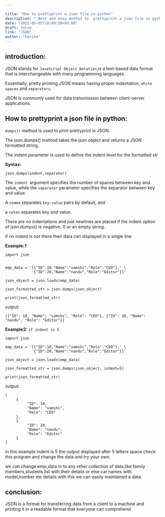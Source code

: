 ```yaml
---

title: "How to prettyprint a json file in python"
description: " Best and easy method to  prettyprint a json file in python"
date: "2022-05-05T10:09:50+09:00"
draft: false
link: "JSON"
author: "harika"
---
```


## introduction:

JSON stands for `JavaScript Object Notation`,is a text-based data format that is interchangeable with many programming languages.

Essentially, pretty printing JSON means having proper indentation, `white spaces` and `separators`. 

JSON is commonly used for data transmission between client-server applications. 

## How to prettyprint a json file in python:

`dumps()` method is used to print prettyprint in JSON.

The json.dumps() method takes the json object and returns a JSON formatted string. 

The indent parameter is used to define the indent level for the formatted str

**Syntax:**

`json.dumps(indent,separator)`

The `indent `argument specifies the number of spaces between key and value, while the `separator` parameter specifies the separator between key and value.

A `comma` separates `key-value` pairs by default, and 

a `colon` separates key and value.

There are no indentations and just newlines are placed if the indent option of json.dumps() is negative, 0 or an empty string. 

if no indent is not there then data can displayed in  a single line


**Example:1** 
```
import json
  

emp_data = '[{"ID":10,"Name":"vamshi","Role":"CEO"},' \
            '{"ID":20,"Name":"nandu","Role":"Editor"}]'

json_object = json.loads(emp_data)

json_formatted_str = json.dumps(json_object)

print(json_formatted_str)
```
output:
```
[{"ID": 10, "Name": "vamshi", "Role": "CEO"}, {"ID": 20, "Name": "nandu", "Role": "Editor"}]
```
**Example2:** `if indent is 5`

```
import json
  
emp_data = '[{"ID":10,"Name":"vamshi","Role":"CEO"},' \
            '{"ID":20,"Name":"nandu","Role":"Editor"}]'

json_object = json.loads(emp_data)

json_formatted_str = json.dumps(json_object, indent=5)

print(json_formatted_str)
```
output:
```
[
     {
          "ID": 10,
          "Name": "vamshi",
          "Role": "CEO"
     },
     {
          "ID": 20,
          "Name": "nandu",
          "Role": "Editor"
     }
]
```

in this example indent is 5 the output displayed after 5 letters space check this program and change the data and try your own.

we can change emp_data in to any other collection of data,like family members,students list with their details or else car names with model,number etc details with this we can easily maintained a data.

## conclusion:

JSON is a format for transferring data from a client to a machine and printing it in a readable format that everyone can comprehend. 
